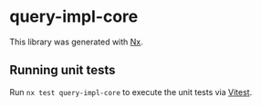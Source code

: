# query-impl-core

This library was generated with [Nx](https://nx.dev).

## Running unit tests

Run `nx test query-impl-core` to execute the unit tests via [Vitest](https://vitest.dev/).
